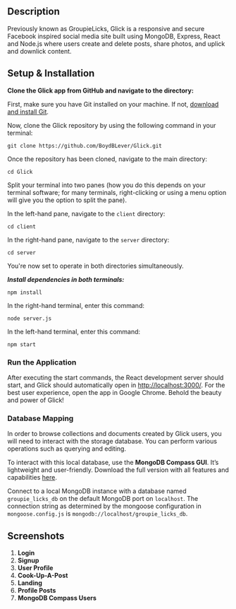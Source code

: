 ## Description
Previously known as GroupieLicks, Glick is a responsive and secure Facebook inspired social media site built using MongoDB, Express, React and Node.js where users create and delete posts, share photos, and uplick and downlick content.

## Setup & Installation

**Clone the Glick app from GitHub and navigate to the directory:**

   First, make sure you have Git installed on your machine. If not, [download and install Git](https://git-scm.com/downloads).

   Now, clone the Glick repository by using the following command in your terminal:
   
   ```
   git clone https://github.com/BoydBLever/Glick.git
   ```


Once the repository has been cloned, navigate to the main directory:

```
cd Glick
```


Split your terminal into two panes (how you do this depends on your terminal software; for many terminals, right-clicking or using a menu option will give you the option to split the pane). 

In the left-hand pane, navigate to the `client` directory:

```
cd client
```


In the right-hand pane, navigate to the `server` directory:

```
cd server
```

You're now set to operate in both directories simultaneously.

***Install dependencies in both terminals:***
```
npm install
```

In the right-hand terminal, enter this command:
```
node server.js
```
In the left-hand terminal, enter this command:
```
npm start
```

### Run the Application
After executing the start commands, the React development server should start, and Glick should automatically open in [http://localhost:3000/](http://localhost:3000/). For the best user experience, open the app in Google Chrome. Behold the beauty and power of Glick!

### Database Mapping
In order to browse collections and documents created by Glick users, you will need to interact with the storage database. You can perform various operations such as querying and editing.

To interact with this local database, use the **MongoDB Compass GUI**. It’s lightweight and user-friendly. Download the full version with all features and capabilities [here](https://www.mongodb.com/try/download/compass).

Connect to a local MongoDB instance with a database named `groupie_licks_db` on the default MongoDB port on `localhost`. The connection string as determined by the mongoose configuration in `mongoose.config.js` is `mongodb://localhost/groupie_licks_db`.

## Screenshots

1. **Login**
2. **Signup**
3. **User Profile**
4. **Cook-Up-A-Post**
5. **Landing**
6. **Profile Posts**
7. **MongoDB Compass Users**

